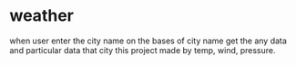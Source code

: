# weather
when user enter the city name on the bases of city name get the any data and particular data that city this project made by temp, wind, pressure. 
